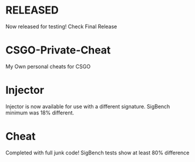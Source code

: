 # RELEASED
Now released for testing!
Check Final Release
# CSGO-Private-Cheat
My Own personal cheats for CSGO
# Injector
Injector is now available for use with a different signature. SigBench minimum was 18% different.
# Cheat 
Completed with full junk code! SigBench tests show at least 80% difference
